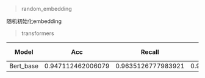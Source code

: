 > random_embedding

随机初始化embedding

> transformers

Model | Acc | Recall| F1| Training Time | epoch
--- | --- | --- | --- | --- | ---
Bert_base|0.947112462006079|0.9635126777983921|0.955242182709994|494 | 10
